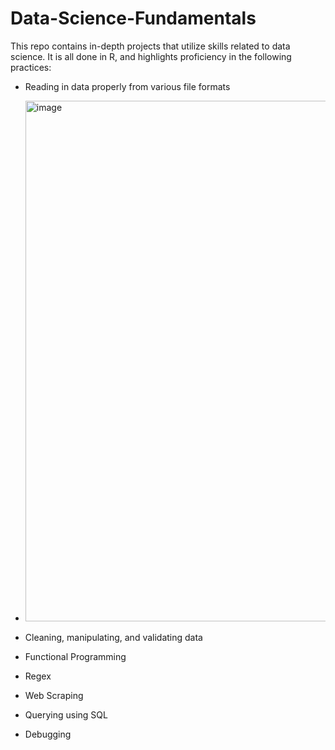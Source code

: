 # Data-Science-Fundamentals
This repo contains in-depth projects that utilize skills related to data science. It is all done in R, and highlights proficiency in the following practices:

- Reading in data properly from various file formats

- <img width="833" alt="image" src="https://github.com/ssunsonic/Data-Science-Fundamentals/assets/104031760/95cabd3a-cc90-49e4-a36b-309ced849101">

- Cleaning, manipulating, and validating data
- Functional Programming
- Regex
- Web Scraping
- Querying using SQL
- Debugging
